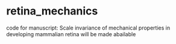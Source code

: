 # retina_mechanics
code for manuscript: Scale invariance of mechanical properties in developing mammalian retina 
will be made abailable
